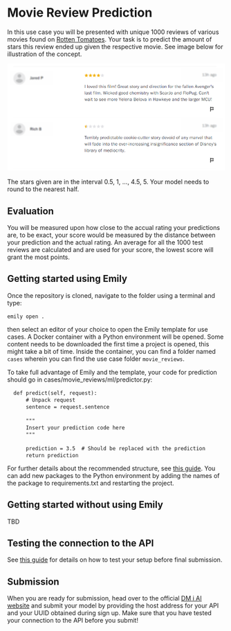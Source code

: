 # Movie Review Prediction
In this use case you will be presented with unique 1000 reviews of various movies found on <a href="https://www.rottentomatoes.com/">Rotten Tomatoes</a>. Your task is to predict the amount of stars this review ended up given the respective movie. See image below for illustration of the concept.

<p align="center">
  <img src="../images/example.png" width=550>
</p>

The stars given are in the interval 0.5, 1, ..., 4.5, 5. Your model needs to round to the nearest half.


## Evaluation
You will be measured upon how close to the accual rating your predictions are, to be exact, your score would be measured by the distance between your prediction and the actual rating. An average for all the 1000 test reviews are calculated and are used for your score, the lowest score will grant the most points.


## Getting started using Emily
Once the repository is cloned, navigate to the folder using a terminal and type:
```
emily open .
```
then select an editor of your choice to open the Emily template for use cases. A Docker container with a Python environment will be opened. Some content needs to be downloaded the first time a project is opened, this might take a bit of time. Inside the container, you can find a folder named `cases` wherein you can find the use case folder `movie_reviews`.

To take full advantage of Emily and the template, your code for prediction should go in cases/movie_reviews/ml/predictor.py:
```
  def predict(self, request):
      # Unpack request
      sentence = request.sentence
      
      """
      Insert your prediction code here
      """

      prediction = 3.5  # Should be replaced with the prediction
      return prediction
```
For further details about the recommended structure, see <a href="https://dmiai.dk/guide/">this guide</a>.
You can add new packages to the Python environment by adding the names of the package to requirements.txt and restarting the project.


## Getting started without using Emily
TBD

## Testing the connection to the API
See <a href="https://dmiai.dk/guide/">this guide</a> for details on how to test your setup before final submission.

## Submission
When you are ready for submission, head over to the official <a href="https://dmiai.dk/">DM i AI website</a> and submit your model by providing the host address for your API and your UUID obtained during sign up. Make sure that you have tested your connection to the API before you submit!
